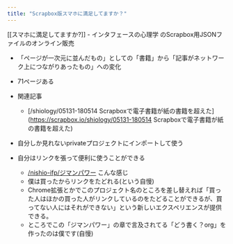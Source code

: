 ```yaml
---
title: "Scrapbox版スマホに満足してますか？"
---
```


[[スマホに満足してますか?]] - インタフェースの心理学
のScrapbox用JSONファイルのオンライン販売

- 「ページが一次元に並んだもの」としての「書籍」から「記事がネットワーク上につながりあったもの」への変化
- 71ページある
- 関連記事
    - [/shiology/05131-180514 Scrapboxで電子書籍が紙の書籍を超えた](https://scrapbox.io/shiology/05131-180514 Scrapboxで電子書籍が紙の書籍を超えた)

- 自分しか見れないprivateプロジェクトにインポートして使う
- 自分はリンクを張って便利に使うことができる
    - [/nishio-ifp/ジマンパワー](https://scrapbox.io/nishio-ifp/ジマンパワー) こんな感じ
    - 僕は買ったからリンクをたどれる(という自慢)
    - Chrome拡張とかでこのプロジェクト名のところを差し替えれば「買った人はほかの買った人がリンクしているのをたどることができるが、買ってない人にはそれができない」という新しいエクスペリエンスが提供できる。
    - ところでこの「ジマンパワー」の章で言及されてる「どう書く？org」を作ったのは僕です(自慢)
